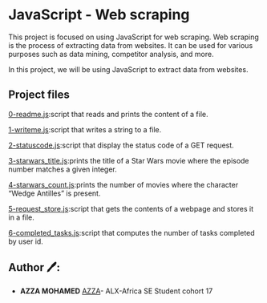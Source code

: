 # JavaScript - Web scraping

This project is focused on using JavaScript for web scraping. Web scraping is the process of extracting data from websites. It can be used for various purposes such as data mining, competitor analysis, and more.

In this project, we will be using JavaScript to extract data from websites.

## Project files

[0-readme.js](https://github.com/medazza/alx-higher_level_programming/blob/9a0122f98e561c7cb9425b3a365cd31740c5c594/0x14-javascript-web_scraping/0-readme.js):script that reads and prints the content of a file.

[1-writeme.js](https://github.com/medazza/alx-higher_level_programming/blob/master/0x14-javascript-web_scraping/1-writeme.js):script that writes a string to a file.

[2-statuscode.js](https://github.com/medazza/alx-higher_level_programming/blob/master/0x14-javascript-web_scraping/2-statuscode.js):script that display the status code of a GET request.

[3-starwars_title.js](https://github.com/medazza/alx-higher_level_programming/blob/master/0x14-javascript-web_scraping/3-starwars_title.js):prints the title of a Star Wars movie where the episode number matches a given integer.

[4-starwars_count.js](https://github.com/medazza/alx-higher_level_programming/blob/master/0x14-javascript-web_scraping/4-starwars_count.js):prints the number of movies where the character “Wedge Antilles” is present.

[5-request_store.js](https://github.com/medazza/alx-higher_level_programming/blob/master/0x14-javascript-web_scraping/5-request_store.js):script that gets the contents of a webpage and stores it in a file.

[6-completed_tasks.js](https://github.com/medazza/alx-higher_level_programming/blob/master/0x14-javascript-web_scraping/6-completed_tasks.js):script that computes the number of tasks completed by user id.


## Author 🖊️:
* **AZZA MOHAMED** [AZZA](https://github.com/medazza)- ALX-Africa SE Student cohort 17